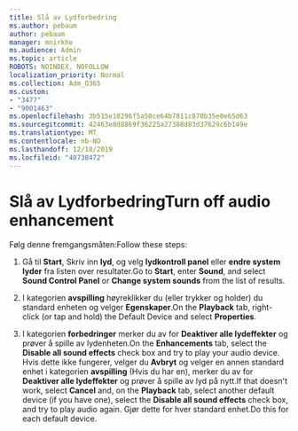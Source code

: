 ```yaml
---
title: Slå av Lydforbedring
ms.author: pebaum
author: pebaum
manager: mnirkhe
ms.audience: Admin
ms.topic: article
ROBOTS: NOINDEX, NOFOLLOW
localization_priority: Normal
ms.collection: Adm_O365
ms.custom:
- "3477"
- "9001463"
ms.openlocfilehash: 3b515e18296f5a50ce64b7811c870b35e0e65d63
ms.sourcegitcommit: 42463e8d8869f36225a27388d83d37629c6b149e
ms.translationtype: MT
ms.contentlocale: nb-NO
ms.lasthandoff: 12/18/2019
ms.locfileid: "40738472"
---
```

# <a name="turn-off-audio-enhancement"></a><span data-ttu-id="fdafa-102">Slå av Lydforbedring</span><span class="sxs-lookup"><span data-stu-id="fdafa-102">Turn off audio enhancement</span></span>

<span data-ttu-id="fdafa-103">Følg denne fremgangsmåten:</span><span class="sxs-lookup"><span data-stu-id="fdafa-103">Follow these steps:</span></span>

1. <span data-ttu-id="fdafa-104">Gå til **Start**, Skriv inn **lyd**, og velg **lydkontroll panel** eller **endre system lyder** fra listen over resultater.</span><span class="sxs-lookup"><span data-stu-id="fdafa-104">Go to **Start**, enter **Sound**, and select **Sound Control Panel** or **Change system sounds** from the list of results.</span></span>

2. <span data-ttu-id="fdafa-105">I kategorien **avspilling** høyreklikker du (eller trykker og holder) du standard enheten og velger **Egenskaper**.</span><span class="sxs-lookup"><span data-stu-id="fdafa-105">On the **Playback** tab, right-click (or tap and hold) the Default Device and select **Properties**.</span></span>

3. <span data-ttu-id="fdafa-106">I kategorien **forbedringer** merker du av for **Deaktiver alle lydeffekter** og prøver å spille av lydenheten.</span><span class="sxs-lookup"><span data-stu-id="fdafa-106">On the **Enhancements** tab, select the **Disable all sound effects** check box and try to play your audio device.</span></span> <span data-ttu-id="fdafa-107">Hvis dette ikke fungerer, velger du **Avbryt** og velger en annen standard enhet i kategorien **avspilling** (Hvis du har en), merker du av for **Deaktiver alle lydeffekter** og prøver å spille av lyd på nytt.</span><span class="sxs-lookup"><span data-stu-id="fdafa-107">If that doesn't work, select **Cancel** and, on the **Playback** tab, select another default device (if you have one), select the **Disable all sound effects** check box, and try to play audio again.</span></span> <span data-ttu-id="fdafa-108">Gjør dette for hver standard enhet.</span><span class="sxs-lookup"><span data-stu-id="fdafa-108">Do this for each default device.</span></span>
